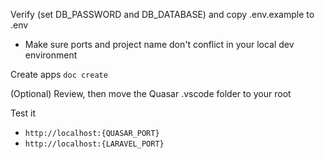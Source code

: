 Verify (set DB_PASSWORD and DB_DATABASE) and copy .env.example to .env
- Make sure ports and project name don't conflict in your local dev environment

Create apps
`doc create`

(Optional) Review, then move the Quasar .vscode folder to your root

Test it
 - `http://localhost:{QUASAR_PORT}`
 - `http://localhost:{LARAVEL_PORT}`

